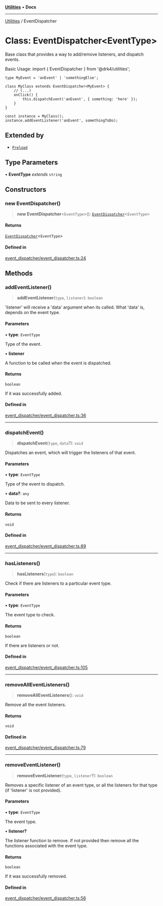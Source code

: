 [**Utilities**](../README.md) • **Docs**

***

[Utilities](../README.md) / EventDispatcher

# Class: EventDispatcher\<EventType\>

Base class that provides a way to add/remove listeners, and dispatch events.

Basic Usage:
    import { EventDispatcher } from '@drk4/utilities';

    type MyEvent = 'anEvent' | 'somethingElse';

    class MyClass extends EventDispatcher<MyEvent> {
        // (...)
        onClick() {
            this.dispatchEvent('anEvent', { something: 'here' });
        }
    }

    const instance = MyClass();
    instance.addEventListener('anEvent', somethingToDo);

## Extended by

- [`Preload`](Preload.md)

## Type Parameters

• **EventType** *extends* `string`

## Constructors

### new EventDispatcher()

> **new EventDispatcher**\<`EventType`\>(): [`EventDispatcher`](EventDispatcher.md)\<`EventType`\>

#### Returns

[`EventDispatcher`](EventDispatcher.md)\<`EventType`\>

#### Defined in

[event\_dispatcher/event\_dispatcher.ts:24](https://github.com/noobiept/utilities/blob/18352a8077ed8c48acd60199e66f10ece023322d/source/event_dispatcher/event_dispatcher.ts#L24)

## Methods

### addEventListener()

> **addEventListener**(`type`, `listener`): `boolean`

'listener' will receive a 'data' argument when its called.
What 'data' is, depends on the event type.

#### Parameters

• **type**: `EventType`

Type of the event.

• **listener**

A function to be called when the event is dispatched.

#### Returns

`boolean`

If it was successfully added.

#### Defined in

[event\_dispatcher/event\_dispatcher.ts:36](https://github.com/noobiept/utilities/blob/18352a8077ed8c48acd60199e66f10ece023322d/source/event_dispatcher/event_dispatcher.ts#L36)

***

### dispatchEvent()

> **dispatchEvent**(`type`, `data`?): `void`

Dispatches an event, which will trigger the listeners of that event.

#### Parameters

• **type**: `EventType`

Type of the event to dispatch.

• **data?**: `any`

Data to be sent to every listener.

#### Returns

`void`

#### Defined in

[event\_dispatcher/event\_dispatcher.ts:89](https://github.com/noobiept/utilities/blob/18352a8077ed8c48acd60199e66f10ece023322d/source/event_dispatcher/event_dispatcher.ts#L89)

***

### hasListeners()

> **hasListeners**(`type`): `boolean`

Check if there are listeners to a particular event type.

#### Parameters

• **type**: `EventType`

The event type to check.

#### Returns

`boolean`

If there are listeners or not.

#### Defined in

[event\_dispatcher/event\_dispatcher.ts:105](https://github.com/noobiept/utilities/blob/18352a8077ed8c48acd60199e66f10ece023322d/source/event_dispatcher/event_dispatcher.ts#L105)

***

### removeAllEventListeners()

> **removeAllEventListeners**(): `void`

Remove all the event listeners.

#### Returns

`void`

#### Defined in

[event\_dispatcher/event\_dispatcher.ts:79](https://github.com/noobiept/utilities/blob/18352a8077ed8c48acd60199e66f10ece023322d/source/event_dispatcher/event_dispatcher.ts#L79)

***

### removeEventListener()

> **removeEventListener**(`type`, `listener`?): `boolean`

Removes a specific listener of an event type, or all the listeners for that type (if 'listener' is not provided).

#### Parameters

• **type**: `EventType`

The event type.

• **listener?**

The listener function to remove. If not provided then remove all the functions associated with the event type.

#### Returns

`boolean`

If it was successfully removed.

#### Defined in

[event\_dispatcher/event\_dispatcher.ts:56](https://github.com/noobiept/utilities/blob/18352a8077ed8c48acd60199e66f10ece023322d/source/event_dispatcher/event_dispatcher.ts#L56)

